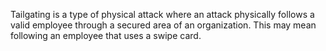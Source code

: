 Tailgating is a type of physical attack where an attack physically follows a valid employee through a secured area of an organization. This may mean following an employee that uses a swipe card.